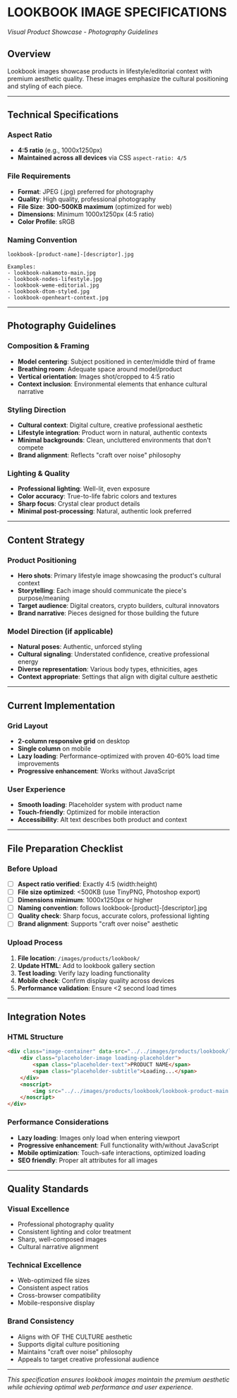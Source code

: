 # LOOKBOOK IMAGE SPECIFICATIONS
*Visual Product Showcase - Photography Guidelines*

## Overview
Lookbook images showcase products in lifestyle/editorial context with premium aesthetic quality. These images emphasize the cultural positioning and styling of each piece.

---

## Technical Specifications

### **Aspect Ratio**
- **4:5 ratio** (e.g., 1000x1250px)
- **Maintained across all devices** via CSS `aspect-ratio: 4/5`

### **File Requirements**
- **Format**: JPEG (.jpg) preferred for photography
- **Quality**: High quality, professional photography
- **File Size**: **300-500KB maximum** (optimized for web)
- **Dimensions**: Minimum 1000x1250px (4:5 ratio)
- **Color Profile**: sRGB

### **Naming Convention**
```
lookbook-[product-name]-[descriptor].jpg

Examples:
- lookbook-nakamoto-main.jpg
- lookbook-nodes-lifestyle.jpg
- lookbook-weme-editorial.jpg
- lookbook-dtom-styled.jpg
- lookbook-openheart-context.jpg
```

---

## Photography Guidelines

### **Composition & Framing**
- **Model centering**: Subject positioned in center/middle third of frame
- **Breathing room**: Adequate space around model/product
- **Vertical orientation**: Images shot/cropped to 4:5 ratio
- **Context inclusion**: Environmental elements that enhance cultural narrative

### **Styling Direction**
- **Cultural context**: Digital culture, creative professional aesthetic
- **Lifestyle integration**: Product worn in natural, authentic contexts
- **Minimal backgrounds**: Clean, uncluttered environments that don't compete
- **Brand alignment**: Reflects "craft over noise" philosophy

### **Lighting & Quality**
- **Professional lighting**: Well-lit, even exposure
- **Color accuracy**: True-to-life fabric colors and textures
- **Sharp focus**: Crystal clear product details
- **Minimal post-processing**: Natural, authentic look preferred

---

## Content Strategy

### **Product Positioning**
- **Hero shots**: Primary lifestyle image showcasing the product's cultural context
- **Storytelling**: Each image should communicate the piece's purpose/meaning
- **Target audience**: Digital creators, crypto builders, cultural innovators
- **Brand narrative**: Pieces designed for those building the future

### **Model Direction** (if applicable)
- **Natural poses**: Authentic, unforced styling
- **Cultural signaling**: Understated confidence, creative professional energy
- **Diverse representation**: Various body types, ethnicities, ages
- **Context appropriate**: Settings that align with digital culture aesthetic

---

## Current Implementation

### **Grid Layout**
- **2-column responsive grid** on desktop
- **Single column** on mobile
- **Lazy loading**: Performance-optimized with proven 40-60% load time improvements
- **Progressive enhancement**: Works without JavaScript

### **User Experience**
- **Smooth loading**: Placeholder system with product name
- **Touch-friendly**: Optimized for mobile interaction
- **Accessibility**: Alt text describes both product and context

---

## File Preparation Checklist

### **Before Upload**
- [ ] **Aspect ratio verified**: Exactly 4:5 (width:height)
- [ ] **File size optimized**: <500KB (use TinyPNG, Photoshop export)
- [ ] **Dimensions minimum**: 1000x1250px or higher
- [ ] **Naming convention**: follows lookbook-[product]-[descriptor].jpg
- [ ] **Quality check**: Sharp focus, accurate colors, professional lighting
- [ ] **Brand alignment**: Supports "craft over noise" aesthetic

### **Upload Process**
1. **File location**: `/images/products/lookbook/`
2. **Update HTML**: Add to lookbook gallery section
3. **Test loading**: Verify lazy loading functionality
4. **Mobile check**: Confirm display quality across devices
5. **Performance validation**: Ensure <2 second load times

---

## Integration Notes

### **HTML Structure**
```html
<div class="image-container" data-src="../../images/products/lookbook/lookbook-product-main.jpg" data-lazy="true">
    <div class="placeholder-image loading-placeholder">
        <span class="placeholder-text">PRODUCT NAME</span>
        <span class="placeholder-subtitle">Loading...</span>
    </div>
    <noscript>
        <img src="../../images/products/lookbook/lookbook-product-main.jpg" alt="Product Name - Lookbook styling" class="fallback-image">
    </noscript>
</div>
```

### **Performance Considerations**
- **Lazy loading**: Images only load when entering viewport
- **Progressive enhancement**: Full functionality with/without JavaScript
- **Mobile optimization**: Touch-safe interactions, optimized loading
- **SEO friendly**: Proper alt attributes for all images

---

## Quality Standards

### **Visual Excellence**
- Professional photography quality
- Consistent lighting and color treatment
- Sharp, well-composed images
- Cultural narrative alignment

### **Technical Excellence**
- Web-optimized file sizes
- Consistent aspect ratios
- Cross-browser compatibility
- Mobile-responsive display

### **Brand Consistency**
- Aligns with OF THE CULTURE aesthetic
- Supports digital culture positioning
- Maintains "craft over noise" philosophy
- Appeals to target creative professional audience

---

*This specification ensures lookbook images maintain the premium aesthetic while achieving optimal web performance and user experience.*